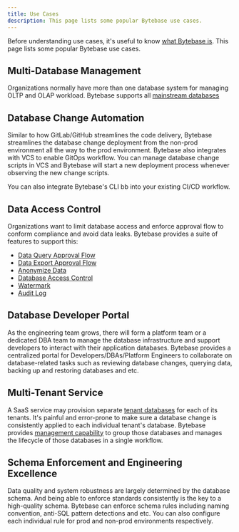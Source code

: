 ```yaml
---
title: Use Cases
description: This page lists some popular Bytebase use cases.
---
```


Before understanding use cases, it's useful to know [what Bytebase is](/docs/introduction/what-is-bytebase). This page lists some popular Bytebase use cases.

## Multi-Database Management

Organizations normally have more than one database system for managing OLTP and OLAP workload. Bytebase supports all [mainstream databases](/docs/introduction/supported-databases)

## Database Change Automation

Similar to how GitLab/GitHub streamlines the code delivery, Bytebase streamlines the database change deployment from the non-prod environment all the way to the prod environment. Bytebase also integrates with VCS to enable GitOps workflow. You can manage database change scripts in VCS and Bytebase will start a new deployment process whenever observing the new change scripts.

You can also integrate Bytebase's CLI bb into your existing CI/CD workflow.

## Data Access Control

Organizations want to limit database access and enforce approval flow to conform compliance and avoid data leaks. Bytebase
provides a suite of features to support this:

- [Data Query Approval Flow](/docs/security/data-query)
- [Data Export Approval Flow](/docs/security/data-export)
- [Anonymize Data](/docs/security/anonymize-data)
- [Database Access Control](/docs/security/database-access-control)
- [Watermark](/docs/security/watermark)
- [Audit Log](/docs/security/audit-log)

## Database Developer Portal

As the engineering team grows, there will form a platform team or a dedicated DBA team to manage the database infrastructure and support developers to interact with their application databases. Bytebase provides a centralized portal for Developers/DBAs/Platform Engineers to collaborate on database-related tasks such as reviewing database changes, querying data, backing up and restoring databases and etc.

## Multi-Tenant Service

A SaaS service may provision separate [tenant databases](/docs/concepts/tenant-database) for each of its tenants. It's painful and error-prone to make sure a database change is consistently applied to each individual tenant's database. Bytebase provides [management capability](/docs/change-database/batch-change) to group those databases and manages the lifecycle of those databases in a single workflow.

## Schema Enforcement and Engineering Excellence

Data quality and system robustness are largely determined by the database schema. And being able to enforce standards consistently is the key to a high-quality schema. Bytebase can enforce schema rules including naming convention, anti-SQL pattern detections and etc. You can also configure each individual rule for prod and non-prod environments respectively.
